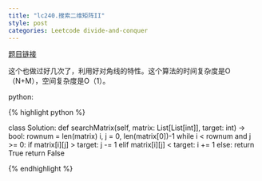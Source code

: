 ```yaml
---
title: "lc240.搜索二维矩阵II"
style: post
categories: Leetcode divide-and-conquer
---
```


[题目链接](https://leetcode-cn.com/problems/search-a-2d-matrix-ii/)

这个也做过好几次了，利用好对角线的特性。这个算法的时间复杂度是O（N+M），空间复杂度是O（1）。

python:

{% highlight python %}

class Solution:
    def searchMatrix(self, matrix: List[List[int]], target: int) -> bool:
        rownum = len(matrix)
        i, j = 0, len(matrix[0])-1
        while i < rownum and j >= 0:
            if matrix[i][j] > target:
                j -= 1
            elif matrix[i][j] < target:
                i += 1
            else:
                return True
        return False

{% endhighlight %}

